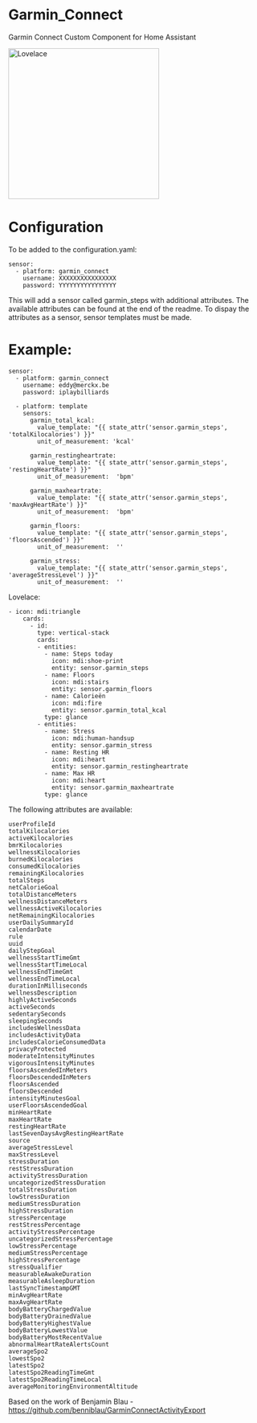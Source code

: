 # Garmin_Connect
Garmin Connect Custom Component for Home Assistant

<img src="https://i.imgur.com/8Jp7hci.jpg" alt="Lovelace" width="300"/>

# Configuration

To be added to the configuration.yaml:
```
sensor: 
  - platform: garmin_connect
    username: XXXXXXXXXXXXXXXX 
    password: YYYYYYYYYYYYYYYY
```    

This will add a sensor called garmin_steps with additional attributes. The available attributes can be found at the end of the readme.
To dispay the attributes as a sensor, sensor templates must be made.

# Example:
```
sensor: 
  - platform: garmin_connect
    username: eddy@merckx.be
    password: iplaybilliards
    
  - platform: template
    sensors:
      garmin_total_kcal:
        value_template: "{{ state_attr('sensor.garmin_steps', 'totalKilocalories') }}"
        unit_of_measurement: 'kcal'

      garmin_restingheartrate:
        value_template: "{{ state_attr('sensor.garmin_steps', 'restingHeartRate') }}"  
        unit_of_measurement:  'bpm'

      garmin_maxheartrate:
        value_template: "{{ state_attr('sensor.garmin_steps', 'maxAvgHeartRate') }}"  
        unit_of_measurement:  'bpm'
        
      garmin_floors:
        value_template: "{{ state_attr('sensor.garmin_steps', 'floorsAscended') }}"  
        unit_of_measurement:  ''
        
      garmin_stress:
        value_template: "{{ state_attr('sensor.garmin_steps', 'averageStressLevel') }}"  
        unit_of_measurement:  ''
```

Lovelace:
```
- icon: mdi:triangle
    cards:
      - id:
        type: vertical-stack
        cards:
        - entities:
          - name: Steps today
            icon: mdi:shoe-print
            entity: sensor.garmin_steps
          - name: Floors
            icon: mdi:stairs
            entity: sensor.garmin_floors
          - name: Calorieën
            icon: mdi:fire
            entity: sensor.garmin_total_kcal
          type: glance
        - entities:
          - name: Stress
            icon: mdi:human-handsup
            entity: sensor.garmin_stress
          - name: Resting HR
            icon: mdi:heart
            entity: sensor.garmin_restingheartrate
          - name: Max HR
            icon: mdi:heart
            entity: sensor.garmin_maxheartrate
          type: glance
```


The following attributes are available:
```
userProfileId
totalKilocalories
activeKilocalories
bmrKilocalories
wellnessKilocalories
burnedKilocalories
consumedKilocalories
remainingKilocalories
totalSteps
netCalorieGoal
totalDistanceMeters
wellnessDistanceMeters
wellnessActiveKilocalories
netRemainingKilocalories
userDailySummaryId
calendarDate
rule
uuid
dailyStepGoal
wellnessStartTimeGmt
wellnessStartTimeLocal
wellnessEndTimeGmt
wellnessEndTimeLocal
durationInMilliseconds
wellnessDescription
highlyActiveSeconds
activeSeconds
sedentarySeconds
sleepingSeconds
includesWellnessData
includesActivityData
includesCalorieConsumedData
privacyProtected
moderateIntensityMinutes
vigorousIntensityMinutes
floorsAscendedInMeters
floorsDescendedInMeters
floorsAscended
floorsDescended
intensityMinutesGoal
userFloorsAscendedGoal
minHeartRate
maxHeartRate
restingHeartRate
lastSevenDaysAvgRestingHeartRate
source
averageStressLevel
maxStressLevel
stressDuration
restStressDuration
activityStressDuration
uncategorizedStressDuration
totalStressDuration
lowStressDuration
mediumStressDuration
highStressDuration
stressPercentage
restStressPercentage
activityStressPercentage
uncategorizedStressPercentage
lowStressPercentage
mediumStressPercentage
highStressPercentage
stressQualifier
measurableAwakeDuration
measurableAsleepDuration
lastSyncTimestampGMT
minAvgHeartRate
maxAvgHeartRate
bodyBatteryChargedValue
bodyBatteryDrainedValue
bodyBatteryHighestValue
bodyBatteryLowestValue
bodyBatteryMostRecentValue
abnormalHeartRateAlertsCount
averageSpo2
lowestSpo2
latestSpo2
latestSpo2ReadingTimeGmt
latestSpo2ReadingTimeLocal
averageMonitoringEnvironmentAltitude
```

Based on the work of Benjamin Blau - https://github.com/benniblau/GarminConnectActivityExport
